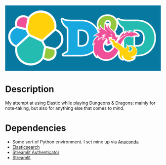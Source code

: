 ![elastic-dnd banner](https://github.com/thtmexicnkid/elastic-dnd/blob/main/elastic-dnd.png)

# Description
My attempt at using Elastic while playing Dungeons &amp; Dragons; mainly for note-taking, but also for anything else that comes to mind.

# Dependencies
* Some sort of Python environment. I set mine up via [Anaconda](https://docs.anaconda.com/free/anaconda/install/)
* [Elasticsearch](https://www.elastic.co/guide/en/elasticsearch/client/python-api/current/index.html)
* [Streamlit Authenticator](https://github.com/mkhorasani/Streamlit-Authenticator)
* [Streamlit](https://docs.streamlit.io/library/get-started/installation)
